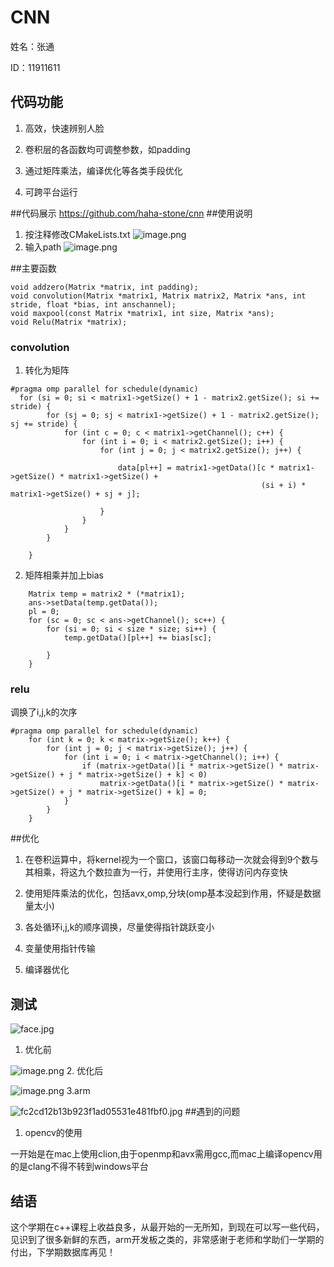 # CNN
姓名：张通

ID：11911611

## 代码功能
1.  高效，快速辨别人脸
    
2.  卷积层的各函数均可调整参数，如padding
    
3.  通过矩阵乘法，编译优化等各类手段优化

4.  可跨平台运行

##代码展示
https://github.com/haha-stone/cnn
##使用说明
1. 按注释修改CMakeLists.txt
![image.png](https://i.loli.net/2021/01/04/1X3RAOBag2utQ95.png)
2.  输入path
![image.png](https://i.loli.net/2021/01/04/HuYpAms6bRDiQtj.png)
 
##主要函数
```
void addzero(Matrix *matrix, int padding);
void convolution(Matrix *matrix1, Matrix matrix2, Matrix *ans, int stride, float *bias, int anschannel);
void maxpool(const Matrix *matrix1, int size, Matrix *ans);
void Relu(Matrix *matrix);
```
### convolution
1. 转化为矩阵
```
#pragma omp parallel for schedule(dynamic)
  for (si = 0; si < matrix1->getSize() + 1 - matrix2.getSize(); si += stride) {
        for (sj = 0; sj < matrix1->getSize() + 1 - matrix2.getSize(); sj += stride) {
            for (int c = 0; c < matrix1->getChannel(); c++) {
                for (int i = 0; i < matrix2.getSize(); i++) {
                    for (int j = 0; j < matrix2.getSize(); j++) {

                        data[pl++] = matrix1->getData()[c * matrix1->getSize() * matrix1->getSize() +
                                                        (si + i) * matrix1->getSize() + sj + j];

                    }
                }
            }
        }

    }

```
2. 矩阵相乘并加上bias
```
    Matrix temp = matrix2 * (*matrix1);
    ans->setData(temp.getData());
    pl = 0;
    for (sc = 0; sc < ans->getChannel(); sc++) {
        for (si = 0; si < size * size; si++) {
            temp.getData()[pl++] += bias[sc];

        }
    }
```
### relu
调换了i,j,k的次序
```
#pragma omp parallel for schedule(dynamic)
    for (int k = 0; k < matrix->getSize(); k++) {
        for (int j = 0; j < matrix->getSize(); j++) {
            for (int i = 0; i < matrix->getChannel(); i++) {
                if (matrix->getData()[i * matrix->getSize() * matrix->getSize() + j * matrix->getSize() + k] < 0)
                    matrix->getData()[i * matrix->getSize() * matrix->getSize() + j * matrix->getSize() + k] = 0;
            }
        }
    }
```
##优化
1. 在卷积运算中，将kernel视为一个窗口，该窗口每移动一次就会得到9个数与其相乘，将这九个数拉直为一行，并使用行主序，使得访问内存变快

2. 使用矩阵乘法的优化，包括avx,omp,分块(omp基本没起到作用，怀疑是数据量太小)

3. 各处循环i,j,k的顺序调换，尽量使得指针跳跃变小

4. 变量使用指针传输

5. 编译器优化
## 测试
![face.jpg](https://i.loli.net/2021/01/04/hn2Ui3IqsltY1wg.jpg)
1. 优化前


![image.png](https://i.loli.net/2021/01/04/GuKNkaqDhUtWBjr.png)
2. 优化后


![image.png](https://i.loli.net/2021/01/04/jYKeWiNaMq892T3.png)
3.arm


![fc2cd12b13b923f1ad05531e481fbf0.jpg](https://i.loli.net/2021/01/04/Ym8JQscDC3vFxRA.jpg)
##遇到的问题
1. opencv的使用

一开始是在mac上使用clion,由于openmp和avx需用gcc,而mac上编译opencv用的是clang不得不转到windows平台


## 结语
这个学期在c++课程上收益良多，从最开始的一无所知，到现在可以写一些代码，见识到了很多新鲜的东西，arm开发板之类的，非常感谢于老师和学助们一学期的付出，下学期数据库再见！



